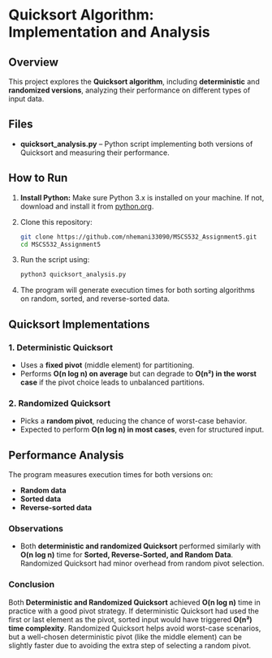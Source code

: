 # Quicksort Algorithm: Implementation and Analysis

## Overview
This project explores the **Quicksort algorithm**, including **deterministic** and **randomized versions**, analyzing their performance on different types of input data.

## Files
- **quicksort_analysis.py** – Python script implementing both versions of Quicksort and measuring their performance.

## How to Run
1. **Install Python:**
   Make sure Python 3.x is installed on your machine. If not, download and install it from [python.org](https://www.python.org/).

2. Clone this repository:
    ```bash
   git clone https://github.com/nhemani33090/MSCS532_Assignment5.git
   cd MSCS532_Assignment5
   ```
3. Run the script using:
   ```sh
   python3 quicksort_analysis.py
   ```
4. The program will generate execution times for both sorting algorithms on random, sorted, and reverse-sorted data.

## Quicksort Implementations
### **1. Deterministic Quicksort**
- Uses a **fixed pivot** (middle element) for partitioning.
- Performs **O(n log n) on average** but can degrade to **O(n²) in the worst case** if the pivot choice leads to unbalanced partitions.

### **2. Randomized Quicksort**
- Picks a **random pivot**, reducing the chance of worst-case behavior.
- Expected to perform **O(n log n) in most cases**, even for structured input.

## Performance Analysis
The program measures execution times for both versions on:
- **Random data**
- **Sorted data**
- **Reverse-sorted data**

### **Observations**
- Both **deterministic and randomized Quicksort** performed similarly with **O(n log n)** time for **Sorted, Reverse-Sorted, and Random Data**. Randomized Quicksort had minor overhead from random pivot selection.

### **Conclusion**
Both **Deterministic and Randomized Quicksort** achieved **O(n log n)** time in practice with a good pivot strategy. If deterministic Quicksort had used the first or last element as the pivot, sorted input would have triggered **O(n²) time complexity**. Randomized Quicksort helps avoid worst-case scenarios, but a well-chosen deterministic pivot (like the middle element) can be slightly faster due to avoiding the extra step of selecting a random pivot.